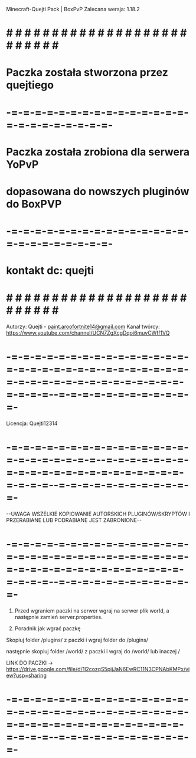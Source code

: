 Minecraft-Quejti Pack | BoxPvP
Zalecana wersja: 1.18.2

# # # # # # # # # # # # # # # # # # # # # # # # # # # #
#                                                     #  
#     Paczka została stworzona przez quejtiego        #  
#                                                     #
#  -=-=-=-=-=-=-=-=-=-=-=-=-=-=-=-=-=-=-=-=-=-=-=-=-  #
#                                                     #
#   Paczka została zrobiona dla serwera YoPvP         #
#   dopasowana do nowszych pluginów do BoxPVP         #
#                                                     #
#  -=-=-=-=-=-=-=-=-=-=-=-=-=-=-=-=-=-=-=-=-=-=-=-=-  #
#                                                     #
#  kontakt dc: quejti                                 #
#                                                     #
# # # # # # # # # # # # # # # # # # # # # # # # # # # #

Autorzy:
Quejti - paint.aroofortnite14@gmail.com
        Kanał twórcy: https://www.youtube.com/channel/UCN7ZgXcgDqoi6muvCWff1VQ


# -=-=-=-=-=-=-=-=-=-=-=-=-=-=-=-=-=-=-=-=-=-=-=--=-=-=-=-=-=-=-=-=-=-=-=-=-=-=-=-=-=-=-=-=-=-=-=-=-=--=-=-=-=-=-=-=-=-=-=-=-=- #

Licencja:
Quejti12314

# -=-=-=-=-=-=-=-=-=-=-=-=-=-=-=-=-=-=-=-=-=-=-=--=-=-=-=-=-=-=-=-=-=-=-=-=-=-=-=-=-=-=-=-=-=-=-=-=-=--=-=-=-=-=-=-=-=-=-=-=-=- #

--UWAGA WSZELKIE KOPIOWANIE AUTORSKICH PLUGINÓW/SKRYPTÓW I PRZERABIANE LUB PODRABIANE JEST ZABRONIONE--

# -=-=-=-=-=-=-=-=-=-=-=-=-=-=-=-=-=-=-=-=-=-=-=--=-=-=-=-=-=-=-=-=-=-=-=-=-=-=-=-=-=-=-=-=-=-=-=-=-=--=-=-=-=-=-=-=-=-=-=-=-=- #

1. Przed wgraniem paczki na serwer wgraj na serwer plik world, a następnie zamień server.properties.

2. Poradnik jak wgrać paczkę

Skopiuj folder /plugins/ z paczki i wgraj folder do /plugins/

następnie skopiuj folder /world/ z paczki i wgraj do /world/ lub inaczej /

 LINK DO PACZKI -> https://drive.google.com/file/d/1l2cozqS5pjjJaN6EwRC11N3CPNAbKMPx/view?usp=sharing

# -=-=-=-=-=-=-=-=-=-=-=-=-=-=-=-=-=-=-=-=-=-=-=--=-=-=-=-=-=-=-=-=-=-=-=-=-=-=-=-=-=-=-=-=-=-=-=-=-=--=-=-=-=-=-=-=-=-=-=-=-=- #